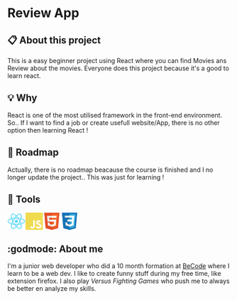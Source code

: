 # Review App

## :clipboard: **About this project**

This is a easy beginner project using React where you can find Movies ans Review about the movies.
Everyone does this project because it's a good to learn react. 

## :bulb: **Why** 
React is one of the most utilised framework in the front-end environment. So.. If I want to find a job or create usefull website/App, there is no other option then learning React ! 

## :scroll: **Roadmap**
Actually, there is no roadmap beacause the course is finished and I no longer update the project.. This was just for learning ! 

## :wrench: **Tools**
<div style="display: flex;">
<img src="https://raw.githubusercontent.com/devicons/devicon/2809b567852a4648062a2d3e7c1c531367458c0b/icons/react/react-original.svg" width="40px">
<img src='https://raw.githubusercontent.com/devicons/devicon/2809b567852a4648062a2d3e7c1c531367458c0b/icons/javascript/javascript-plain.svg' width='40px'>
<img src='https://raw.githubusercontent.com/devicons/devicon/2809b567852a4648062a2d3e7c1c531367458c0b/icons/html5/html5-original.svg' width='40px'>
<img src='https://raw.githubusercontent.com/devicons/devicon/2809b567852a4648062a2d3e7c1c531367458c0b/icons/css3/css3-original.svg' width='40px'>
</div>

## :godmode: **About me**
I'm a junior web developer who did a 10 month formation at [BeCode]('http://Becode.org') where I learn to be a web dev. 
I like to create funny stuff during my free time, like extension firefox. I also play *Versus Fighting Games* who push me to always be better en analyze my skills.

